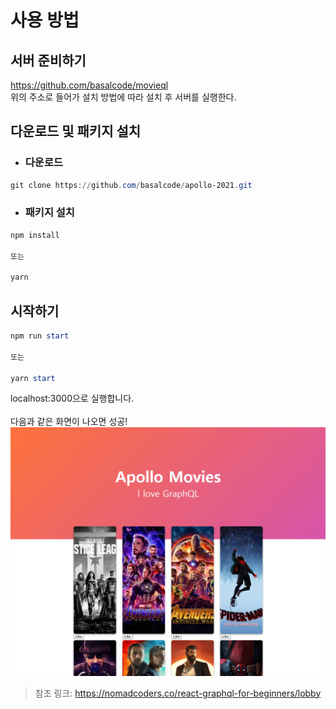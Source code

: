 사용 방법
===
서버 준비하기
---
https://github.com/basalcode/movieql<br />
위의 주소로 들어가 설치 방법에 따라 설치 후 서버를 실행한다.<br />

다운로드 및 패키지 설치
---
* ### 다운로드
```PowerShell
git clone https://github.com/basalcode/apollo-2021.git
```
* ### 패키지 설치
```PowerShell
npm install

또는

yarn
```
시작하기
---
```PowerShell
npm run start

또는

yarn start
```
localhost:3000으로 실행합니다.<br />
<br />
다음과 같은 화면이 나오면 성공!<br />
<img src="./executionResult.png" alt="실행 결과" /><br />

> 참조 링크: https://nomadcoders.co/react-graphql-for-beginners/lobby<br />